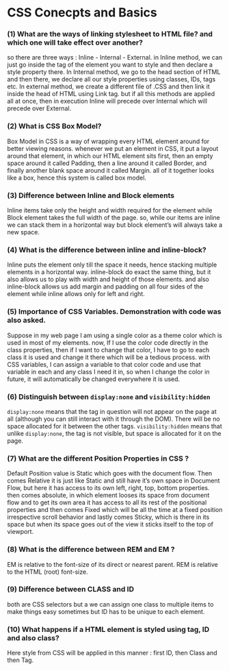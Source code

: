 # CSS Conecpts and Basics

### (1) What are the ways of linking stylesheet to HTML file? and which one will take effect over another? 
so there are three ways : Inline - Internal - External. in Inline method, we can just go inside the tag of the element you want to style and then declare a style property there. In Internal method, we go to the head section of HTML and then there, we declare all our style properties using classes, IDs, tags etc. In external method, we create a different file of .CSS and then link it inside the head of HTML using Link tag. but if all this methods are applied all at once, then in execution Inline will precede over Internal which will precede over External.

### (2) What is CSS Box Model?
Box Model in CSS is a way of wrapping every HTML element around for better viewing reasons. whenever we put an element in CSS, it put a layout around that element, in which our HTML element sits first, then an empty space around it called Padding, then a line around it called Border, and finally another blank space around it called Margin. all of it together looks like a box, hence this system is called box model.

### (3) Difference between Inline and Block elements

Inline items take only the height and width required for the element while Block element takes the full width of the page.  so, while our items are inline we can stack them in a horizontal way but block element’s will always take a new space.

### (4) What is the difference between inline and inline-block?

Inline puts the element only till the space it needs, hence stacking multiple elements in a horizontal way. inline-block do exact the same thing, but it also allows us to play with width and height of those elements. and also inline-block allows us add margin and padding on all four sides of the element while inline allows only for left and right.

### (5) Importance of CSS Variables. Demonstration with code was also asked.

Suppose in my web page I am using a single color as a theme color which is used in most of my elements. now, If I use the color code directly in the class properties, then if I want to change that color, I have to go to each class it is used and change it there which will be a tedious process. with CSS variables, I can assign a variable to that color code and use that variable in each and any class I need it in, so when I change the color in future, it will automatically be changed everywhere it is used.

### (6) Distinguish between `display:none` and `visibility:hidden`

`display:none` means that the tag in question will not appear on the page at all (although you can still interact with it through the DOM). There will be no space allocated for it between the other tags. `visibility:hidden` means that unlike `display:none`, the tag is not visible, but space is allocated for it on the page.

### (7) What are the different Position Properties in CSS ?

Default Position value is Static which goes with the document flow. Then comes Relative it is just like Static and still have it’s own space in Document Flow, but here it has access to its own left, right, top, bottom properties. then comes absolute, in which element looses its space from document flow and to get its own area it has access to all its rest of the positional properties and then comes Fixed which will be all the time at a fixed position irrespective scroll behavior and lastly comes Sticky, which is there in its space but when its space goes out of the view it sticks itself to the top of viewport.

### (8) What is the difference between REM and EM ?

EM is relative to the font-size of its direct or nearest parent. REM is relative to the HTML (root) font-size.

### (9) Difference between CLASS and ID

both are CSS selectors but a we can assign one class to multiple items to make things easy sometimes but ID has to be unique to each element.

### (10) What happens if a HTML element is styled using tag, ID and also class?

Here style from CSS will be applied in this manner : first ID, then Class and then Tag.